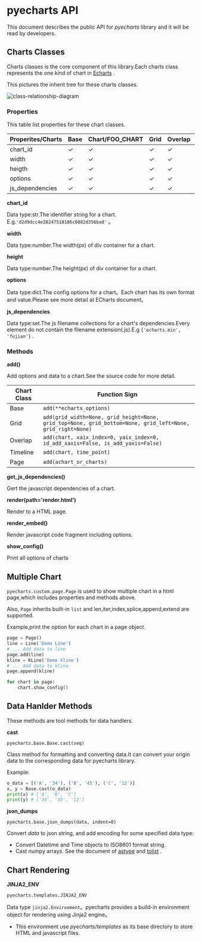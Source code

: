 # pyecharts API

This document describes the public API for *pyecharts* library and it will be read by developers.

## Charts Classes

Charts classes is the core component of this library.Each charts class represents the one kind of chart in [Echarts](http://echarts.baidu.com/) .

This pictures  the inherit tree for these charts classes.

![class-relationship-diagram](https://github.com/chenjiandongx/pyecharts/blob/master/images/class-relationship-diagram.png)

### Properties

This table list properties for these chart classes.

| Properites/Charts | Base | Chart/FOO_CHART | Grid | Overlap | Timeline | Page |
| ----------------- | ---- | --------------- | ---- | ------- | -------- | ---- |
| chart_id          | ✓    | ✓               | ✓    | ✓       | ✓        |      |
| width             | ✓    | ✓               | ✓    | ✓       | ✓        |      |
| heigth            | ✓    | ✓               | ✓    | ✓       | ✓        |      |
| options           | ✓    | ✓               | ✓    | ✓       | ✓        |      |
| js_dependencies   | ✓    | ✓               | ✓    | ✓       | ✓        | ✓    |

**chart_id**

Data type:str.The identifier string for a chart. E.g.`'d2d9dcc4e28247518186c0882d356ba8'` 。

**width**

Data type:number.The width(px) of div container for a chart.

**height**

Data type:number.The height(px) of div container for a chart.

**options**

Data type:dict.The config options for a chart。Each chart has its own format and value.Please see more detail at ECharts document。

**js_dependencies**

Data type:set.The js filename collections for a chart's dependencies.Every element do not contain the filename extension(.js).E.g `{'echarts.min', 'fujian'}` .

### Methods

**add()**

Add options and data to a chart.See the source code for more detail.

| Chart Class | Function Sign                            |
| ----------- | ---------------------------------------- |
| Base        | `add(**echarts_options)`                 |
| Grid        | `add(grid_width=None, grid_height=None, grid_top=None, grid_bottom=None, grid_left=None, grid_right=None)` |
| Overlap     | `add(chart, xaix_index=0, yaix_index=0, id_add_xaxis=False, is_add_yaxis=False)` |
| Timeline    | `add(chart, time_point)`                 |
| Page        | `add(achart_or_charts)`                  |

**get_js_dependencies()**

Gert the javascript dependencies of a chart.

**render(path='render.html')**

Render to a HTML page.

**render_embed()**

Render javascript code fragment including options.

**show_config()**

Print all options of charts

## Multiple Chart

`pyecharts.custom.page.Page` is used to show multiple chart in a html page,which includes properties and methods above.

Also, `Page` inherits built-in `list` and len,iter,index,splice,append,extend are supported.

Example,print the option for each chart in a page object.

```python
page = Page()
line = Line('Demo Line')
# ... Add data to line
page.add(line)
kline = KLine('Demo kline')
# ... Add data to kline
page.append(kline)

for chart in page:
    chart.show_config()
```



## Data Hanlder Methods

These methods are tool methods for data handlers.

**cast**

`pyecharts.base.Base.cast(seq)`

Class method for formatting and converting data.It can convert your origin data to the corresponding data for pyecharts library.

Example:

```python
o_data = [('A', '34'), ('B', '45'), ('C', '12')]
x, y = Base.cast(o_data)
print(x) # ['A', 'B', 'C']
print(y) # ['34', '45', '12']
```

**json_dumps**

`pyecharts.base.json_dumps(data, indent=0)`

Convert *data* to json string, and add encoding for some specified data type:

- Convert Datetime and Time objects to ISO8601 format string.
- Cast numpy arrays. See the document of  [astype](https://docs.scipy.org/doc/numpy/reference/generated/numpy.ndarray.astype.html) and [tolist](https://docs.scipy.org/doc/numpy/reference/generated/numpy.ndarray.tolist.html) .

## Chart Rendering

**JINJA2_ENV**

`pyecharts.templates.JINJA2_ENV`

Data type `jinja2.Environment`。pyecharts provides a build-in environment object for rendering using Jinja2 engine。

- This environment  use *pyecharts/templates* as its base directory to store HTML and  javascript files.